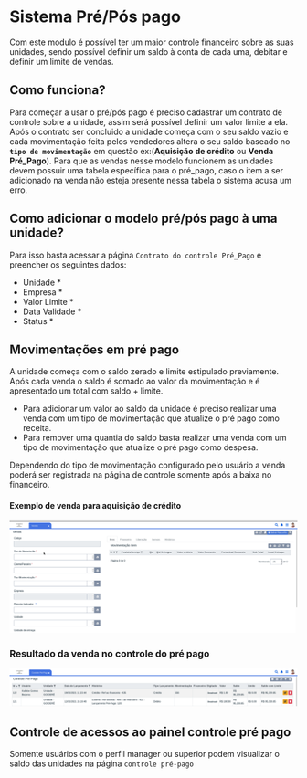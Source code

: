# Sistema Pré/Pós pago

Com este modulo é possível ter um maior controle financeiro sobre as suas unidades, sendo possível definir um saldo à conta de cada uma, debitar e definir um limite de vendas.

## Como funciona?

Para começar a usar o pré/pós pago é preciso cadastrar um contrato de controle sobre a unidade, assim será possível definir um valor limite a ela. Após o contrato ser concluido a unidade começa com o seu saldo vazio e cada movimentação feita pelos vendedores altera o seu saldo baseado no **`tipo de movimentação`** em questão ex:\(**Aquisição de crédito** ou **Venda Pré\_Pago**\). Para que as vendas nesse modelo funcionem as unidades devem possuir uma tabela específica para o pré\_pago, caso o item a ser adicionado na venda não esteja presente nessa tabela o sistema acusa um erro.

## Como adicionar o modelo pré/pós pago à uma unidade?

Para isso basta acessar a página `Contrato do controle Pré_Pago` e preencher os seguintes dados:

* Unidade \*
* Empresa \*
* Valor Limite \*
* Data Validade \*
* Status \*

## Movimentações em pré pago

A unidade começa com o saldo zerado e limite estipulado previamente. Após cada venda o saldo é somado ao valor da movimentação e é apresentado um total com saldo + limite.

* Para adicionar um valor ao saldo da unidade é preciso realizar uma venda com um tipo de movimentação que atualize o pré pago como receita.
* Para remover uma quantia do saldo basta realizar uma venda com um tipo de movimentação que atualize o pré pago como despesa.

Dependendo do tipo de movimentação configurado pelo usuário a venda poderá ser registrada na página de controle somente após a baixa no financeiro.

#### Exemplo de venda para aquisição de crédito

![](../../.gitbook/assets/venda_pre_pago.gif)

### Resultado da venda no controle do pré pago

![](../../.gitbook/assets/mudanca_pre_pago.png)

## Controle de acessos ao painel controle pré pago

Somente usuários com o perfil manager ou superior podem visualizar o saldo das unidades na página `controle pré-pago`

